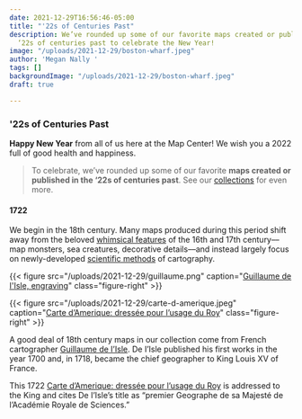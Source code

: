 ```yaml
---
date: 2021-12-29T16:56:46-05:00
title: "'22s of Centuries Past"
description: We’ve rounded up some of our favorite maps created or published in the
  ‘22s of centuries past to celebrate the New Year!
image: "/uploads/2021-12-29/boston-wharf.jpeg"
author: 'Megan Nally '
tags: []
backgroundImage: "/uploads/2021-12-29/boston-wharf.jpeg"
draft: true

---
```

### '22s of Centuries Past

**Happy New Year** from all of us here at the Map Center! We wish you a 2022 full of good health and happiness.

> To celebrate, we’ve rounded up some of our favorite **maps created or published in the ‘22s of centuries past**. See our [collections](https://collections.leventhalmap.org/) for even more. 

#### 1722

We begin in the 18th century. Many maps produced during this period shift away from the beloved [whimsical features](https://www.britannica.com/science/map/18th-century-to-the-present) of the 16th and 17th century––map monsters, sea creatures, decorative details––and instead largely focus on newly-developed [scientific methods](https://www.bac-lac.gc.ca/eng/discover/exploration-settlement/pathfinders-passageways/Pages/mapmakers-essay.aspx) of cartography.

{{< figure src="/uploads/2021-12-29/guillaume.png" caption="[Guillaume de I'Isle, engraving](https://www.britannica.com/biography/Guillaume-Delisle)" class="figure-right" >}}

{{< figure src="/uploads/2021-12-29/carte-d-amerique.jpeg" caption="[Carte d’Amerique: dressée pour l’usage du Roy](https://collections.leventhalmap.org/search/commonwealth:2514p1363)" class="figure-right" >}}

A good deal of 18th century maps in our collection come from French cartographer [Guillaume de I’Isle](https://collections.leventhalmap.org/search?f%5Bname_facet_ssim%5D%5B%5D=L%27Isle%2C+Guillaume+de%2C+1675-1726). De I’Isle published his first works in the year 1700 and, in 1718, became the chief geographer to King Louis XV of France.

This 1722 [Carte d’Amerique: dressée pour l’usage du Roy](https://collections.leventhalmap.org/search/commonwealth:2514p1363) is addressed to the King and cites De I’Isle’s title as “premier Geographe de sa Majesté de l’Académie Royale de Sciences.”